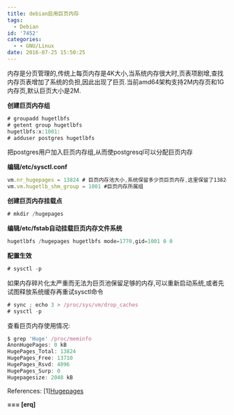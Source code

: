 ```yaml
---
title: debian启用巨页内存
tags:
  - Debian
id: '7452'
categories:
  - - GNU/Linux
date: 2016-07-25 15:50:25
---
```



<!-- more -->
内存是分页管理的,传统上每页内存是4K大小,当系统内存很大时,页表项剧增,查找内存页表增加了系统的负担,因此出现了巨页.当前amd64架构支持2M内存页和1G内存页,默认巨页大小是2M.

**创建巨页内存组**

```js
# groupadd hugetlbfs
# getent group hugetlbfs
hugetlbfs:x:1001:
# adduser postgres hugetlbfs
```

把postgres用户加入巨页内存组,从而使postgresql可以分配巨页内存

**编辑/etc/sysctl.conf**

```js
vm.nr_hugepages = 13824 # 巨页内存池大小,系统保留多少页巨页内存,这里保留了13824*2M=27G
vm.vm.hugetlb_shm_group = 1001 #巨页内存所属组
```

**创建巨页内存挂载点**

```js
# mkdir /hugepages
```

**编辑/etc/fstab自动挂载巨页内存文件系统**

```js
hugetlbfs /hugepages hugetlbfs mode=1770,gid=1001 0 0
```

**配置生效**

```js
# sysctl -p
```

如果内存碎片化太严重而无法为巨页池保留足够的内存,可以重新启动系统,或者先试图释放系统缓存再重试sysctl命令
```js
# sync ; echo 3 > /proc/sys/vm/drop_caches
# sysctl -p
```

查看巨页内存使用情况:
```js
$ grep 'Huge' /proc/meminfo 
AnonHugePages: 0 kB
HugePages_Total: 13824
HugePages_Free: 13710
HugePages_Rsvd: 4096
HugePages_Surp: 0
Hugepagesize: 2048 kB
```

References:
\[1\][Hugepages](https://wiki.debian.org/Hugepages)

**\===
\[erq\]**